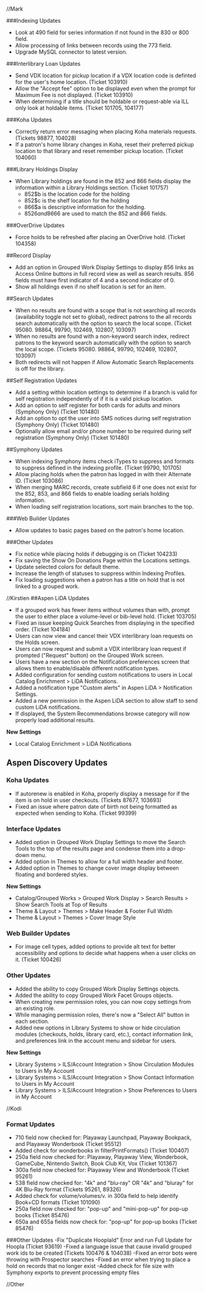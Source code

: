 //Mark

###Indexing Updates
- Look at 490 field for series information if not found in the 830 or 800 field.
- Allow processing of links between records using the 773 field. 
- Upgrade MySQL connector to latest version.

###Interlibrary Loan Updates
- Send VDX location for pickup location if a VDX location code is definted for the user's home location. (Ticket 103910)
- Allow the "Accept fee" option to be displayed even when the prompt for Maximum Fee is not displayed. (Ticket 103910)
- When determining if a title should be holdable or request-able via ILL only look at holdable items. (Ticket 101705, 104177)

###Koha Updates
- Correctly return error messaging when placing Koha materials requests. (Tickets 98877, 104028)
- If a patron's home library changes in Koha, reset their preferred pickup location to that library and reset remember pickup location. (Ticket 104060)

###Library Holdings Display
- When Library holdings are found in the 852 and 866 fields display the information within a Library Holdings section. (Ticket 101757) 
  - 852$b is the location code for the holding
  - 852$c is the shelf location for the holding
  - 866$a is descriptive information for the holding. 
  - 852$6 and 866$6 are used to match the 852 and 866 fields. 

###OverDrive Updates
- Force holds to be refreshed after placing an OverDrive hold. (Ticket 104358)

##Record Display
- Add an option in Grouped Work Display Settings to display 856 links as Access Online buttons in full record view as well as search results. 856 fields must have first indicator of 4 and a second indicator of 0.
- Show all holdings even if no shelf location is set for an item. 

##Search Updates
- When no results are found with a scope that is not searching all records (availability toggle not set to global), redirect patrons to the all records search automatically with the option to search the local scope. (Ticket 95080. 98864, 99790, 102469, 102807, 103097) 
- When no results are found with a non-keyword search index, redirect patrons to the keyword search automatically with the option to search the local scope. (Tickets 95080. 98864, 99790, 102469, 102807, 103097)
- Both redirects will not happen if Allow Automatic Search Replacements is off for the library. 

##Self Registration Updates
- Add a setting within location settings to determine if a branch is valid for self registration independently of if it is a valid pickup location. 
- Add an option to self register for both cards for adults and minors (Symphony Only) (Ticket 101480)
- Add an option to opt the user into SMS notices during self registration (Symphony Only) (Ticket 101480)
- Optionally allow email and/or phone number to be required during self registration (Symphony Only) (Ticket 101480)

##Symphony Updates
- When indexing Symphony items check iTypes to suppress and formats to suppress defined in the indexing profile. (Ticket 99790, 101705)
- Allow placing holds when the patron has logged in with their Alternate ID. (Ticket 103086) 
- When merging MARC records, create subfield 6 if one does not exist for the 852, 853, and 866 fields to enable loading serials holding information. 
- When loading self registration locations, sort main branches to the top. 

###Web Builder Updates
- Allow updates to basic pages based on the patron's home location. 

###Other Updates
- Fix notice while placing holds if debugging is on (Ticket 104233)
- Fix saving the Show On Donations Page within the Locations settings.  
- Update selected colors for default theme.
- Increase the length of statuses to suppress within Indexing Profiles.
- Fix loading suggestions when a patron has a title on hold that is not linked to a grouped work. 

//Kirstien
##Aspen LiDA Updates
- If a grouped work has fewer items without volumes than with, prompt the user to either place a volume-level or
  bib-level hold. (Ticket 103705)
- Fixed an issue keeping Quick Searches from displaying in the specified order. (Ticket 104184)
- Users can now view and cancel their VDX interlibrary loan requests on the Holds screen.
- Users can now request and submit a VDX interlibrary loan request if prompted ("Request" button) on the Grouped Work
  screen.
- Users have a new section on the Notification preferences screen that allows them to enable/disable different
  notification types.
- Added configuration for sending custom notifications to users in Local Catalog Enrichment > LiDA Notifications.
- Added a notification type "Custom alerts" in Aspen LiDA > Notification Settings.
- Added a new permission in the Aspen LiDA section to allow staff to send custom LiDA notifications.
- If displayed, the System Recommendations browse category will now properly load additional results.

**New Settings**

- Local Catalog Enrichment > LiDA Notifications

## Aspen Discovery Updates

### Koha Updates

- If autorenew is enabled in Koha, properly display a message for if the item is on hold in user checkouts. (Tickets
  87677, 103693)
- Fixed an issue where patron date of birth not being formatted as expected when sending to Koha. (Ticket 99399)

### Interface Updates

- Added option in Grouped Work Display Settings to move the Search Tools to the top of the results page and condense
  them into a drop-down menu.
- Added option in Themes to allow for a full width header and footer.
- Added option in Themes to change cover image display between floating and bordered styles.

**New Settings**

- Catalog/Grouped Works > Grouped Work Display > Search Results > Show Search Tools at Top of Results
- Theme & Layout > Themes > Make Header & Footer Full Width
- Theme & Layout > Themes > Cover Image Style

### Web Builder Updates

- For image cell types, added options to provide alt text for better accessibility and options to decide what happens
  when a user clicks on it. (Ticket 100426)

### Other Updates

- Added the ability to copy Grouped Work Display Settings objects.
- Added the ability to copy Grouped Work Facet Groups objects.
- When creating new permission roles, you can now copy settings from an existing role.
- While managing permission roles, there's now a "Select All" button in each section.
- Added new options in Library Systems to show or hide circulation modules (checkouts, holds, library card, etc.),
  contact information link, and preferences link in the account menu and sidebar for users.

**New Settings**

- Library Systems > ILS/Account Integration > Show Circulation Modules to Users in My Account
- Library Systems > ILS/Account Integration > Show Contact Information to Users in My Account
- Library Systems > ILS/Account Integration > Show Preferences to Users in My Account

//Kodi

### Format Updates

- 710 field now checked for: Playaway Launchpad, Playaway Bookpack, and Playaway Wonderbook (Ticket 95512)
- Added check for wonderbooks in filterPrintFormats() (Ticket 100407)
- 250a field now checked for: Playaway, Playaway View, Wonderbook, GameCube, Nintendo Switch, Book Club Kit, Vox (Ticket
  101367)
- 300a field now checked for: Playaway View and Wonderbook (Ticket 95261)
- 538 field now checked for: "4k" and "blu-ray" OR "4k" and "bluray" for 4K Blu-Ray format (Tickets 95261, 89326)
- Added check for volume/volumes/v. in 300a field to help identify Book+CD formats (Ticket 101090)
- 250a field now checked for: "pop-up" and "mini-pop-up" for pop-up books (Ticket 85476)
- 650a and 655a fields now check for: "pop-up" for pop-up books (Ticket 85476)

###Other Updates
-Fix "Duplicate HooplaId" Error and run Full Update for Hoopla (Ticket 93619)
-Fixed a language issue that cause invalid grouped work ids to be created (Tickets 100476 & 104038)
-Fixed an error bots were throwing with Prospector searches
-Fixed an error when trying to place a hold on records that no longer exist
-Added check for file size with Symphony exports to prevent processing empty files

//Other